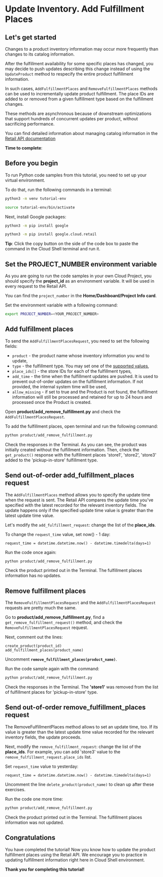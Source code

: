 # **Update Inventory. Add Fulfillment Places**

## Let's get started

Changes to a product inventory information may occur more frequently than changes to its catalog information.

After the fulfillment availability for some specific places has changed, you may decide to push updates describing this change instead of using the ```UpdateProduct``` method to respecify the entire product fulfillment information.

In such cases, ```AddFulfillmentPlaces``` and ```RemoveFulfillmentPlaces``` methods can be used to incrementally update product fulfillment. The place IDs are added to or removed from a given fulfillment type based on the fulfillment changes.

These methods are asynchronous because of downstream optimizations that support hundreds of concurrent updates per product, without sacrificing performance.

You can find detailed information about managing catalog information in the [Retail API documentation](https://cloud.google.com/retail/docs/inventory-updates#inventory-update-methods)


**Time to complete**: 
<walkthrough-tutorial-duration duration="3.0"></walkthrough-tutorial-duration>

## Before you begin

To run Python code samples from this tutorial, you need to set up your virtual environment.

To do that, run the following commands in a terminal:

```bash
python3 -m venv tutorial-env
```

```bash
source tutorial-env/bin/activate
```

Next, install Google packages:

```bash
python3 -m pip install google
```

```bash
python3 -m pip install google.cloud.retail
```

**Tip**: Click the copy button on the side of the code box to paste the command in the Cloud Shell terminal and run it.

## Set the PROJECT_NUMBER environment variable

As you are going to run the code samples in your own Cloud Project, you should specify the **project_id** as an environment variable. It will be used in every request to the Retail API.

You can find the ```project_number``` in the **Home/Dashboard/Project Info card**.

Set the environment variable with a following command:
```bash
export PROJECT_NUMBER=<YOUR_PROJECT_NUMBER>
```

## Add fulfillment places 

To send the ```AddFulfillmentPlacesRequest```, you need to set the following fields:
 - ```product``` - the product name whose inventory information you wnd to update,
 - ```type``` - the fulfillment type. You may set one of the [supported values](https://cloud.google.com/retail/docs/reference/rpc/google.cloud.retail.v2#addfulfillmentplacesrequest),
 - ```place_ids[]``` - the store IDs for each of the fulfillment types,
 - ```add_time``` - the time when the fulfillment updates are pushed. It is used to prevent out-of-order updates on the fulfillment information. If not provided, the internal system time will be used,
 - ```allow_missing``` - if set to true and the Product is not found, the fulfillment information will still be processed and retained for up to 24 hours and processed once the Product is created. 

Open **product/add_remove_fulfillment.py** and check the ```AddFulfillmentPlacesRequest```.

To add the fulfillment places, open terminal and run the following command:

```bash
python product/add_remove_fulfillment.py
```

Check the responses in the Terminal. As you can see, the product was initially created without the fulfillment information. 
Then, check the ```get_product()``` response with the fulfillment places 'store1', 'store2', 'store3' added to the 'pickup-in-store' fulfillment type.

## Send out-of-order add_fulfillment_places request

The ```AddFulfillmentPlaces``` method allows you to specify the update time when the request is sent.
The Retail API compares the update time you've specified with the latest recorded for the relevant inventory fields. The update happens only if the specified update time value is greater than the latest update time value.

Let's modify the ```add_fulfillment_request```: change the list of the **place_ids**.

To change the ```request_time``` value, set now() - 1 day:
```
request_time = datetime.datetime.now() - datetime.timedelta(days=1)
```

Run the code once again:
```bash
python product/add_remove_fulfillment.py
```

Check the product printed out in the Terminal. The fulfillment places information has no updates.

## Remove fulfillment places 

The ```RemoveFulfillmentPlacesRequest``` and the ```AddFulfillmentPlacesRequest``` requests are pretty much the same.

Go to **product/add_remove_fulfillment.py**, find a ```get_remove_fulfillment_request()``` method, and check the ```RemoveFulfillmentPlacesRequest``` request.

Next, comment out the lines:
```
create_product(product_id)
add_fulfillment_places(product_name)
```

Uncomment **```remove_fulfillment_places(product_name)```**.

Run the code sample again with the command:

```bash
python product/add_remove_fulfillment.py
```

Check the responses in the Terminal. The **'store1'**  was removed from the list of fulfillment places for 'pickup-in-store' type.

## Send out-of-order remove_fulfillment_places request

The RemoveFulfillmentPlaces method allows to set an update time, too.
If its value is greater than the latest update time value recorded for the relevant inventory fields, the update proceeds.

Next, modify the ```remove_fulfillment_request```: change the list of the **place_ids**. 
For example, you can add 'store3' value to the ```remove_fulfillment_request.place_ids``` list.

Set ```request_time``` value to yesterday:
```
request_time = datetime.datetime.now() - datetime.timedelta(days=1)
```

Uncomment the line ```delete_product(product_name)``` to clean up after these exercises. 

Run the code one more time:
```bash
python product/add_remove_fulfillment.py
```

Check the product printed out in the Terminal. The fulfillment places information was not updated.

## Congratulations

<walkthrough-conclusion-trophy></walkthrough-conclusion-trophy>

You have completed the tutorial! Now you know how to update the product fulfillment places using the Retail API. We encourage you to 
practice in updating fulfillment information right here in Cloud Shell environment.

**Thank you for completing this tutorial!**
